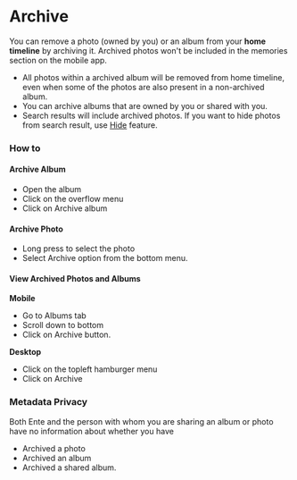 # Archive

You can remove a photo (owned by you) or an album from your **home timeline** by
archiving it. Archived photos won't be included in the memories section on the
mobile app.

-   All photos within a archived album will be removed from home timeline, even
    when some of the photos are also present in a non-archived album.
-   You can archive albums that are owned by you or shared with you.
-   Search results will include archived photos. If you want to hide photos from
    search result, use [Hide](./hidden.md) feature.

### How to

#### Archive Album

-   Open the album
-   Click on the overflow menu
-   Click on Archive album

#### Archive Photo

-   Long press to select the photo
-   Select Archive option from the bottom menu.

#### View Archived Photos and Albums

**Mobile**

-   Go to Albums tab
-   Scroll down to bottom
-   Click on Archive button.

**Desktop**

-   Click on the topleft hamburger menu
-   Click on Archive

### Metadata Privacy

Both Ente and the person with whom you are sharing an album or photo have no
information about whether you have

-   Archived a photo
-   Archived an album
-   Archived a shared album.
